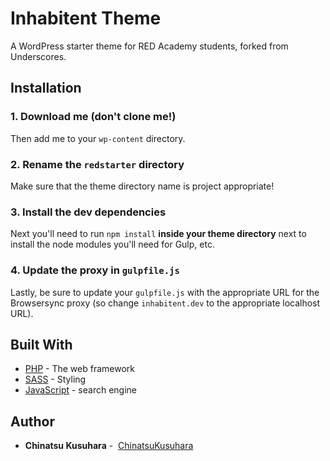 # Inhabitent Theme

A WordPress starter theme for RED Academy students, forked from Underscores.

## Installation

### 1. Download me (don't clone me!)

Then add me to your `wp-content` directory.

### 2. Rename the `redstarter` directory

Make sure that the theme directory name is project appropriate!

### 3. Install the dev dependencies

Next you'll need to run `npm install` **inside your theme directory** next to install the node modules you'll need for Gulp, etc.

### 4. Update the proxy in `gulpfile.js`

Lastly, be sure to update your `gulpfile.js` with the appropriate URL for the Browsersync proxy (so change `inhabitent.dev` to the appropriate localhost URL).


## Built With

* [PHP](http://php.net/) - The web framework 
* [SASS](http://sass-lang.com/) - Styling
* [JavaScript](https://www.javascript.com/) - search engine 

## Author

* **Chinatsu Kusuhara** -  [ChinatsuKusuhara](https://github.com/ChinatsuKusuhara)